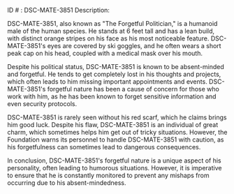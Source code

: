 ID # : DSC-MATE-3851
Description:

DSC-MATE-3851, also known as "The Forgetful Politician," is a humanoid male of the human species. He stands at 6 feet tall and has a lean build, with distinct orange stripes on his face as his most noticeable feature. DSC-MATE-3851's eyes are covered by ski goggles, and he often wears a short peak cap on his head, coupled with a medical mask over his mouth.

Despite his political status, DSC-MATE-3851 is known to be absent-minded and forgetful. He tends to get completely lost in his thoughts and projects, which often leads to him missing important appointments and events. DSC-MATE-3851's forgetful nature has been a cause of concern for those who work with him, as he has been known to forget sensitive information and even security protocols.

DSC-MATE-3851 is rarely seen without his red scarf, which he claims brings him good luck. Despite his flaw, DSC-MATE-3851 is an individual of great charm, which sometimes helps him get out of tricky situations. However, the Foundation warns its personnel to handle DSC-MATE-3851 with caution, as his forgetfulness can sometimes lead to dangerous consequences.

In conclusion, DSC-MATE-3851's forgetful nature is a unique aspect of his personality, often leading to humorous situations. However, it is imperative to ensure that he is constantly monitored to prevent any mishaps from occurring due to his absent-mindedness.